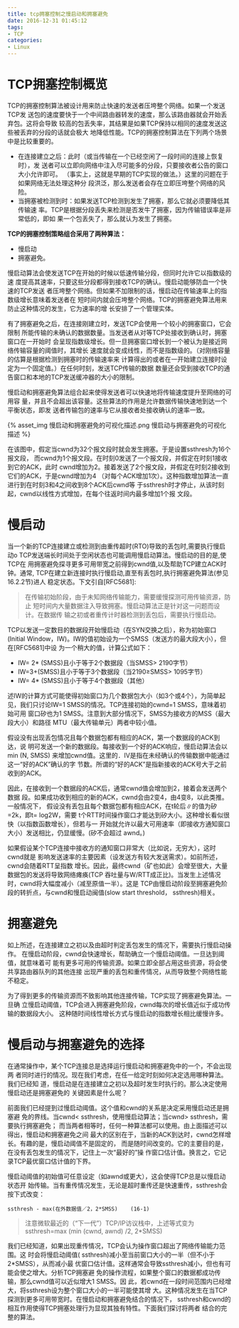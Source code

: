 ```yaml
---
title: tcp拥塞控制之慢启动和拥塞避免
date: 2016-12-31 01:45:12
tags:
- TCP
categories:
- Linux
---
```


# TCP拥塞控制概览

TCP的拥塞控制算法被设计用来防止快速的发送者压垮整个网络。如果一个发送TCP发
送包的速度要快于一个中间路由器转发的速度，那么该路由器就会开始丢弃包。这将会导致
较高的包丢失率，其结果是如果TCP保持以相同的速度发送这些被丢弃的分段的话就会极大
地降低性能。TCP的拥塞控制算法在下列两个场景中是比较重要的。

- 在连接建立之后：此时（或当传输在一个已经空闲了一段时间的连接上恢复时），发
送者可以立即向网络中注入尽可能多的分段，只要接收者公告的窗口大小允许即可。
（事实上，这就是早期的TCP实现的做法。）这里的问题在于如果网络无法处理这种分
段洪泛，那么发送者会存在立即压垮整个网络的风险。
- 当拥塞被检测到时：如果发送TCP检测到发生了拥塞，那么它就必须要降低其传输速
率。TCP是根据分段丢失来检测是否发牛了拥塞，因为传输错误率是非常低的，即如
果一个包丢失了，那么就认为发生了拥塞。

**TCP的拥塞控制策略组合采用了两种算法：**
- 慢启动
- 拥塞避免。

慢启动算法会使发送TCP在开始的时候以低速传输分段，但同时允许它以指数级的速
度提高其速率，只要这些分段都得到接收TCP的确认。慢启动能够防血一个快速的TCP发送
者压垮整个网络。但如果不加限制的话，慢启动在传输速率上的指数级增长意味着发送者在
短时间内就会压垮整个网络。TCP的拥塞避免算法用来防止这种情况的发生，它为速率的增
长安排了一个管理实体。

有了拥塞避免之后，在连接刚建立时，发送TCP会使用一个较小的拥塞窗口，它会限制
所能传输的未确认的数据数量。当发送者从对等TCP处接收到确认时，拥塞窗口在一开始时
会呈现指数级增长。但一旦拥塞窗口增长到一个被认为是接近网络传输容量的阈值时，其增长
速度就会变成线性，而不是指数级的。（对刚络容量的估算是根据检测到拥塞时的传输速率来
计算得出的或者在一开始建立连接时设定为一个固定值。）在任何时刻，发送TCP传输的数据
数量还会受到接收TCP的通告窗口和本地的TCP发送缓冲器的大小的限制。

慢启动和拥塞避免算法组合起来使得发送者可以快速地将传输速度提升至网络的可用容
量，并且不会超出该容量。这些算法的作用是允许数据传输快速地到达一个平衡状态，即发
送者传输包的速率与它从接收者处接收确认的速率一致。

{% asset_img 慢启动和拥塞避免的可视化描述.png 慢启动与拥塞避免的可视化描述 %}

在该图中，假定当cwnd为32个报文段时就会发生拥塞。于是设置ssthresh为16个报文段，
而cwnd为1个报文段。在时刻0发送了一个报文段，并假定在时刻1接收到它的ACK，此时
cwnd增加为2。接着发送了2个报文段，并假定在时刻2接收到它们的ACK，于是cwnd增加为4
（对每个ACK增加1次）。这种指数增加算法一直进行到在时刻3和4之间收到8个ACK后cwnd等
于ssthresh时才停止，从该时刻起，cwnd以线性方式增加，在每个往返时间内最多增加1个报
文段。


# 慢启动

当一个新的TCP连接建立或检测到由重传超时(RTO)导致的丢包时,需要执行慢启
动o TCP发送端长时间处于空闲状态也可能调用慢启动算法。慢启动的目的是,使TCP在
用拥塞避免探寻更多可用带宽之前得到cwnd值,以及帮助TCP建立ACK时钟。通常,
TCP在建立新连接时执行慢启动,直至有丢包时,执行拥塞避免算法(参见16.2.2节)进人
稳定状态。下文引自[RFC5681]:

> 在传输初始阶段，由于未知网络传输能力，需要缓慢探测可用传输资源，防止
短时间内大量数据注入导致拥塞。慢启动算法正是针对这一问题而设计。在数据传
输之初或者重传计时器检测到丢包后，需要执行慢启动。

TCP以发送一定数目的数据段开始慢启动（在SYN交换之后），称为初始窗口(Initial
 Window，IW)。IW的值初始设为一个SMSS（发送方的最大段大小），但在[RFC5681]中设
为一个稍大的值，计算公式如下：

- IW= 2* (SMSS)且小于等于2个数据段（当SMSS> 2190字节）
- IW=3+(SMSS)且小于等于3个数据段（当2190≥SMSS> 1095字节）
- IW= 4* (SMSS)且小于等于4个数据段（其他）

述IW的计算方式可能使得初始窗口为几个数据包大小（如3个或4个），为简单起
见，我们只讨论IW=1 SMSS的情况。TCP连接初始的cwnd=1 SMSS，意味着初始可用
窗口矽也为1 SMSS。注意到大部分情况下，SMSS为接收方的MSS（最大段大小）和路径
MTU（最大传输单元）两者中较小值。

假设没有出现丢包情况且每个数据包都有相应的ACK，第一个数据段的ACK到达，说
明可发送一个新的数据段。每接收到一个好的ACK响应，慢启动算法会以min (N, SMSS)
来增加cwnd值。这里的．Ⅳ是指在未经确认的传输数据中能通过这一“好的ACK”确认的字
节数。所谓的“好的ACK”是指新接收的ACK号大于之前收到的ACK。

因此，在接收到一个数据段的ACK后，通常cwnd值会增加到2，接着会发送两个数据
段。如果成功收到相应的新的ACK，cwnd会由2变4，由4变8，以此类推。一般情况下，
假设没有丢包且每个数据包都有相应ACK，在t轮后∥的值为矽=2k，即t= log2W，需要
t个RTT时间操作窗口才能达到矽大小。这种增长看似很快（以指数函数增长），但若与一
开始就允许以最大可用速率（即接收方通知窗口大小）发送相比，仍显缓慢。(矽不会超过
awnd。)

如果假设某个TCP连接中接收方的通知窗口非常大（比如说，无穷大），这时cwnd就是
影响发送速率的主要因素（设发送方有较大发送需求）。如前所述，cwnd会随着RTT呈指数
增长。因此，最终cwnd（矿也如此）会增至很大，大量数据包的发送将导致网络瘫痪(TCP
吞吐量与W/RTT成正比)。当发生上述情况时，cwnd将大幅度减小（减至原值一半）。这是
TCP由慢启动阶段至拥塞避免阶段的转折点，与cwnd和慢启动闽值(slow start threshold，
ssthresh)相关。

# 拥塞避免

如上所述，在连接建立之初以及由超时判定丢包发生的情况下，需要执行慢启动操作。
在慢启动阶段，cwnd会快速增长，帮助确立一个慢启动阈值。一旦达到阈值，就意味着可
能有更多可用的传输资源。如果立即全部占用这些资源，将会使共享路由器队列的其他连接
出现严重的丢包和重传情况，从而导致整个网络性能不稳定。

为了得到更多的传输资源而不致影响其他连接传输，TCP实现了拥塞避免算法。一旦确
立慢启动阈值，TCP会进入拥塞避免阶段，cwnd每次的增长值近似于成功传输的数据段大小。
这种随时间线性增长方式与慢启动的指数增长相比缓慢许多。


# 慢启动与拥塞避免的选择

在通常操作中，某个TCP连接总是选择运行慢启动和拥塞避免中的一个，不会出现两
者同时进行的情况。现在我们考虑，在任一给定时刻如何决定选用哪种算法。我们已经知
道，慢启动是在连接建立之初以及超时发生时执行的。那么决定使用慢启动还是拥塞避免的
关键因素是什么呢？

前面我们已经提到过慢启动阈值。这个值和cwnd的关系是决定采用慢启动还是拥塞避
免的界线。当cwnd< ssthresh，使用慢启动算法；当cwnd> ssthresh，需要执行拥塞避免；
而当两者相等时，任何一种算法都可以使用。由上面描述可以得出，慢启动和拥塞避免之间
最大的区别在于，当新的ACK到达时，cwnd怎样增长。有趣的是，慢启动阈值不是固定的，
而是随时间改变的。它的主要目的是，在没有丢包发生的情况下，记住上一次“最好的”操
作窗口估计值。换言之，它记录TCP最优窗口估计值的下界。

慢启动阈值的初始值可任意设定（如awnd或更大），这会使得TCP总是以慢启动状态开
始传输。当有重传情况发生，无论是超时重传还是快速重传，ssthresh会按下式改变：

`ssthresh - max(在外数据值／2，2*SMSS)    (16-1)`

> 注意微软最近的（“下一代”）TCP/IP访议栈中，上述等式变为ssthresh=max (min (cwnd, awnd) /2, 2*SMSS)

我们已经知道，如果出现重传情况，TCP会认为操作窗口超出了网络传输能力范围。这
时会将慢启动阈值( ssthresh)减小至当前窗口大小的一半（但不小于2*SMSS），从而减小最
优窗口估计值。这样通常会导致ssthresh减小，但也有可能会使之增大。分析TCP拥塞避
免的操作流程，如果整个窗口的数据都成功传输，那么cwnd值可以近似增大1 SMSS。因
此，若cwnd在一段时间范围内已经增大，将ssthresh设为整个窗口大小的一半可能使其增
大。这种情况发生在当TCP探测到更多可用带宽时。在慢启动和拥塞避免结合的情况下，
ssthresh和cwnd的相互作用使得TCP拥塞处理行为显现其独有特性。下面我们探讨将两者
结合的完整的算法。